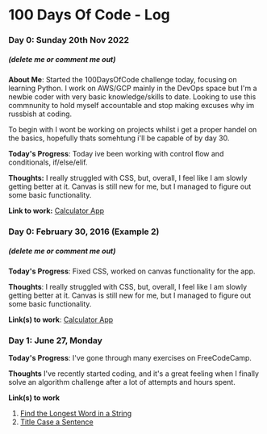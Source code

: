 # 100 Days Of Code - Log

### Day 0: Sunday 20th Nov 2022
##### (delete me or comment me out)

**About Me**: Started the 100DaysOfCode challenge today, focusing on learning Python. I work on AWS/GCP mainly in the DevOps space but I'm a newbie coder with very basic knowledge/skills to date. Looking to use this commnunity to hold myself accountable and stop making excuses why im russbish at coding.

To begin with I wont be working on projects whilst i get a proper handel on the basics, hopefully thats somehtung i'll be capable of by day 30.

**Today's Progress**: Today ive been working with control flow and conditionals, if/else/elif.

**Thoughts:** I really struggled with CSS, but, overall, I feel like I am slowly getting better at it. Canvas is still new for me, but I managed to figure out some basic functionality.

**Link to work:** [Calculator App](http://www.example.com)

### Day 0: February 30, 2016 (Example 2)
##### (delete me or comment me out)

**Today's Progress**: Fixed CSS, worked on canvas functionality for the app.

**Thoughts**: I really struggled with CSS, but, overall, I feel like I am slowly getting better at it. Canvas is still new for me, but I managed to figure out some basic functionality.

**Link(s) to work**: [Calculator App](http://www.example.com)


### Day 1: June 27, Monday

**Today's Progress**: I've gone through many exercises on FreeCodeCamp.

**Thoughts** I've recently started coding, and it's a great feeling when I finally solve an algorithm challenge after a lot of attempts and hours spent.

**Link(s) to work**
1. [Find the Longest Word in a String](https://www.freecodecamp.com/challenges/find-the-longest-word-in-a-string)
2. [Title Case a Sentence](https://www.freecodecamp.com/challenges/title-case-a-sentence)
